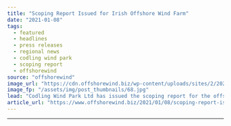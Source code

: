 ```yaml
---
title: "Scoping Report Issued for Irish Offshore Wind Farm"
date: "2021-01-08"
tags: 
  - featured
  - headlines
  - press releases
  - regional news
  - codling wind park
  - scoping report
  - offshorewind
source: "offshorewind"
image_url: "https://cdn.offshorewind.biz/wp-content/uploads/sites/2/2021/01/08093003/Scoping-Report-Issued-for-Irish-Offshore-Wind-Farm.jpg"
image_fp: "/assets/img/post_thumbnails/68.jpg"
lead: "Codling Wind Park Ltd has issued the scoping report for the offshore elements of"
article_url: "https://www.offshorewind.biz/2021/01/08/scoping-report-issued-for-irish-offshore-wind-farm/"
---
```


---
